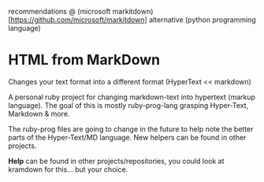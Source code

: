 recommendations @ (microsoft markitdown)[https://github.com/microsoft/markitdown] alternative (python programming language)

# HTML from MarkDown

Changes your text format into a different format (HyperText << markdown)

A personal ruby project for changing markdown-text into hypertext (markup language). The goal of this is mostly ruby-prog-lang grasping Hyper-Text, Markdown & more.

The ruby-prog files are going to change in the future to help note the better parts of the Hyper-Text/MD language. New helpers can be found in other projects.

**Help** can be found in other projects/repositories, you could look at kramdown for this... but your choice. 
<!--
## note
this could be useful based on seen:
<img width="887" alt="unknown" src="https://github.com/user-attachments/assets/259ce0ff-093e-4650-a2ab-d3d020270cd9" />
-->
